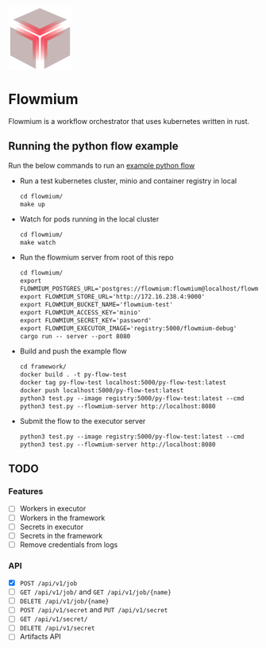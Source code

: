 <img src="./logo.svg" width="128px"><br>

# Flowmium

Flowmium is a workflow orchestrator that uses kubernetes written in rust.

## Running the python flow example

Run the below commands to run an [example python flow](framework/test.py)

- Run a test kubernetes cluster, minio and container registry in local

  ```
  cd flowmium/
  make up
  ```

- Watch for pods running in the local cluster

  ```
  cd flowmium/
  make watch
  ```

- Run the flowmium server from root of this repo

  ```
  cd flowmium/
  export FLOWMIUM_POSTGRES_URL='postgres://flowmium:flowmium@localhost/flowmium'
  export FLOWMIUM_STORE_URL='http://172.16.238.4:9000'
  export FLOWMIUM_BUCKET_NAME='flowmium-test'
  export FLOWMIUM_ACCESS_KEY='minio'
  export FLOWMIUM_SECRET_KEY='password'
  export FLOWMIUM_EXECUTOR_IMAGE='registry:5000/flowmium-debug'
  cargo run -- server --port 8080
  ```

- Build and push the example flow

  ```
  cd framework/
  docker build . -t py-flow-test
  docker tag py-flow-test localhost:5000/py-flow-test:latest
  docker push localhost:5000/py-flow-test:latest
  python3 test.py --image registry:5000/py-flow-test:latest --cmd python3 test.py --flowmium-server http://localhost:8080
  ```

- Submit the flow to the executor server

  ```
  python3 test.py --image registry:5000/py-flow-test:latest --cmd python3 test.py --flowmium-server http://localhost:8080
  ```

## TODO

### Features

- [ ] Workers in executor
- [ ] Workers in the framework
- [ ] Secrets in executor
- [ ] Secrets in the framework
- [ ] Remove credentials from logs

### API

- [x] `POST /api/v1/job`
- [ ] `GET /api/v1/job/` and `GET /api/v1/job/{name}`
- [ ] `DELETE /api/v1/job/{name}`
- [ ] `POST /api/v1/secret` and `PUT /api/v1/secret`
- [ ] `GET /api/v1/secret/`
- [ ] `DELETE /api/v1/secret`
- [ ] Artifacts API
